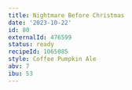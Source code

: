 ```yaml
---
title: Nightmare Before Christmas
date: '2023-10-22'
id: 80
externalId: 476599
status: ready
recipeId: 1065085
style: Coffee Pumpkin Ale
abv: 7
ibu: 53
---
```

